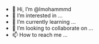 - 👋 Hi, I’m @lmohammmd
- 👀 I’m interested in ...
- 🌱 I’m currently learning ...
- 💞️ I’m looking to collaborate on ...
- 📫 How to reach me ...

<!---
lmohammmd/lmohammmd is a ✨ special ✨ repository because its `README.md` (this file) appears on your GitHub profile.
You can click the Preview link to take a look at your changes.
--->
